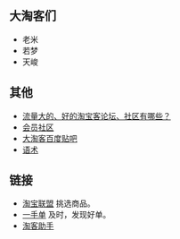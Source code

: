 
## 大淘客们
* 老米
* 若梦
* 天峻


## 其他
* [流量大的、好的淘宝客论坛、社区有哪些？](https://www.zhihu.com/question/20700666)
* [会员社区](http://club.alimama.com/)
* [大淘客百度贴吧](http://tieba.baidu.com/f?kw=%E5%A4%A7%E6%B7%98%E5%AE%A2&ie=utf-8)
* [语术](http://yishoudan.com/other/emo)

## 链接
* [淘宝联盟](http://pub.alimama.com/?spm=a219t.7900221/10.1998910419.d34b1f9fa.H1RKeL) 挑选商品。
* [一手单](http://yishoudan.com/help/read/id/9) 及时，发现好单。
* [淘客助手](http://www.taokezhushou.com/)